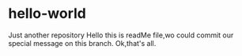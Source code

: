 # hello-world
Just another repository
Hello
this is readMe file,wo could commit our special message on this branch.
Ok,that's all.
